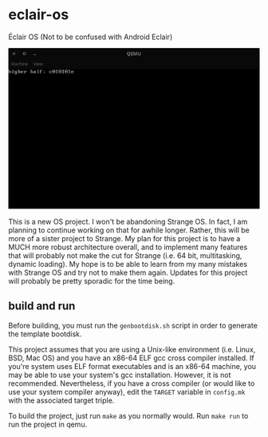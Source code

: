 # eclair-os
Éclair OS (Not to be confused with Android Eclair)

![screenshot](res/screenshot.png)

This is a new OS project. I won't be abandoning Strange OS. In fact, I am planning to continue working on that for awhile longer. Rather, this will be more of a sister project to Strange. My plan for this project is to have a MUCH more robust architecture overall, and to implement many features that will probably not make the cut for Strange (i.e. 64 bit, multitasking, dynamic loading). My hope is to be able to learn from my many mistakes with Strange OS and try not to make them again. Updates for this project will probably be pretty sporadic for the time being.

## build and run
Before building, you must run the `genbootdisk.sh` script in order to generate the template bootdisk.

This project assumes that you are using a Unix-like environment (i.e. Linux, BSD, Mac OS) and you have an x86-64 ELF gcc cross compiler installed. If you're system uses ELF format executables and is an x86-64 machine, you may be able to use your system's gcc installation. However, it is not recommended. Nevertheless, if you have a cross compiler (or would like to use your system compiler anyway), edit the `TARGET` variable in `config.mk` with the associated target triple.

To build the project, just run `make` as you normally would. Run `make run` to run the project in qemu.
